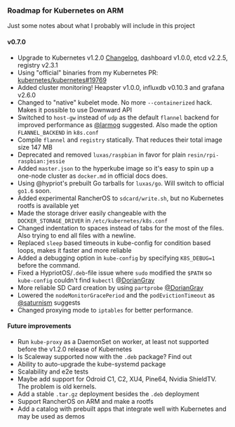 ### Roadmap for Kubernetes on ARM

Just some notes about what I probably will include in this project

#### v0.7.0
 - Upgrade to Kubernetes v1.2.0 [Changelog](https://github.com/kubernetes/kubernetes/blob/master/CHANGELOG.md), dashboard v1.0.0, etcd v2.2.5, registry v2.3.1
 - Using "official" binaries from my Kubernetes PR: [kubernetes/kubernetes#19769](https://github.com/kubernetes/kubernetes/pull/19769)
 - Added cluster monitoring! Heapster v1.0.0, influxdb v0.10.3 and grafana v2.6.0
 - Changed to "native" kubelet mode. No more `--containerized` hack. Makes it possible to use Downward API
 - Switched to `host-gw` instead of `udp` as the default `flannel` backend for improved performance as [@larmog](https://github.com/larmog) suggested. Also made the option `FLANNEL_BACKEND` in `k8s.conf`
 - Compile `flannel` and `registry` statically. That reduces their total image size 147 MB
 - Deprecated and removed `luxas/raspbian` in favor for plain `resin/rpi-raspbian:jessie`
 - Added `master.json` to the hyperkube image so it's easy to spin up a one-node cluster as `docker.md` in official docs does.
 - Using @hypriot's prebuilt Go tarballs for `luxas/go`. Will switch to official `go1.6` soon.
 - Added experimental RancherOS to `sdcard/write.sh`, but no Kubernetes rootfs is available yet
 - Made the storage driver easily changeable with the `DOCKER_STORAGE_DRIVER` in `/etc/kubernetes/k8s.conf`
 - Changed indentation to spaces instead of tabs for the most of the files. Also trying to end all files with a newline.
 - Replaced `sleep` based timeouts in kube-config for condition based loops, makes it faster and more reliable
 - Added a debugging option in `kube-config` by specifying `K8S_DEBUG=1` before the command.
 - Fixed a HypriotOS/`.deb`-file issue where `sudo` modified the `$PATH` so `kube-config` couldn't find `kubectl` [@DorianGray](https://github.com/DorianGray)
 - More reliable SD Card creation by using `partprobe` [@DorianGray](https://github.com/DorianGray)
 - Lowered the `nodeMonitorGracePeriod` and the `podEvictionTimeout` as [@saturnism](https://github.com/saturnism) suggests
 - Changed proxying mode to `iptables` for better performance.

#### Future improvements
 - Run `kube-proxy` as a DaemonSet on worker, at least not supported before the v1.2.0 release of Kubernetes
 - Is Scaleway supported now with the `.deb` package? Find out
 - Ability to auto-upgrade the kube-systemd package
 - Scalability and e2e tests
 - Maybe add support for Odroid C1, C2, XU4, Pine64, Nvidia ShieldTV. The problem is old kernels.
 - Add a stable `.tar.gz` deployment besides the `.deb` deployment
 - Support RancherOS on ARM and make a rootfs
 - Add a catalog with prebuilt apps that integrate well with Kubernetes and may be used as demos
